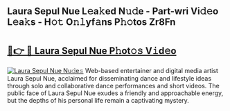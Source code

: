 ## Laura Sepul Nue L𝚎a𝚔ed N𝚞𝚍e - Part-wri Vi𝚍𝚎o L𝚎a𝚔s - H𝚘𝚝 O𝚗𝚕yf𝚊ns P𝚑𝚘tos Zr8Fn

# <h2><a href="http://kf2xwz.oniu.top/?m=Laura+Sepul+Nue">🔗👉 🔴 Laura Sepul Nue P𝚑ot𝚘𝚜 V𝚒d𝚎o</a></h2>

[![Laura Sepul Nue Nu𝚍e𝚜](https://i.imgur.com/0qMVB7G.gif)](http://kf2xwz.oniu.top/?m=Laura+Sepul+Nue)
Web-based entertainer and digital media artist Laura Sepul Nue, acclaimed for disseminating dance and lifestyle ideas through solo and collaborative dance performances and short videos. The public face of Laura Sepul Nue exudes a friendly and approachable energy, but the depths of his personal life remain a captivating mystery.  
